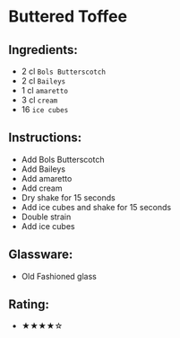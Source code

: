 # Buttered Toffee

## Ingredients:
- 2 cl `Bols Butterscotch`
- 2 cl `Baileys`
- 1 cl `amaretto`
- 3 cl `cream`
- 16 `ice cubes`

## Instructions:
- Add Bols Butterscotch
- Add Baileys
- Add amaretto
- Add cream
- Dry shake for 15 seconds
- Add ice cubes and shake for 15 seconds
- Double strain
- Add ice cubes

## Glassware:
- Old Fashioned glass

## Rating:
- ★★★★☆
